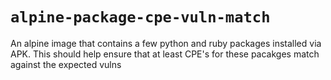 # `alpine-package-cpe-vuln-match`
An alpine image that contains a few python and ruby packages installed via APK.  This should help ensure that at least CPE's for these pacakges match against the expected vulns
